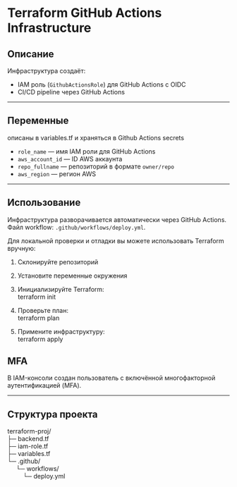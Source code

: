 # Terraform GitHub Actions Infrastructure

## Описание

Инфраструктура создаёт:
- IAM роль (`GithubActionsRole`) для GitHub Actions с OIDC
- CI/CD pipeline через GitHub Actions

---

## Переменные
описаны в variables.tf и храняться в Github Actions secrets

- `role_name` — имя IAM роли для GitHub Actions
- `aws_account_id` — ID AWS аккаунта
- `repo_fullname` — репозиторий в формате `owner/repo`
- `aws_region` — регион AWS

---

## Использование

Инфраструктура разворачивается автоматически через GitHub Actions.
Файл workflow: `.github/workflows/deploy.yml`.

Для локальной проверки и отладки вы можете использовать Terraform вручную:
1. Склонируйте репозиторий

2. Установите переменные окружения

3. Инициализируйте Terraform:  
terraform init

4. Проверьте план:  
terraform plan

5. Примените инфраструктуру:  
terraform apply

## MFA

В IAM-консоли создан пользователь с включённой многофакторной аутентификацией (MFA).

---

## Структура проекта

terraform-proj/  
├─ backend.tf  
├─ iam-role.tf  
├─ variables.tf  
└─ .github/  
&nbsp;&nbsp;&nbsp;&nbsp;   └─ workflows/  
&nbsp;&nbsp;&nbsp;&nbsp;&nbsp;&nbsp;&nbsp;&nbsp;        └─ deploy.yml  